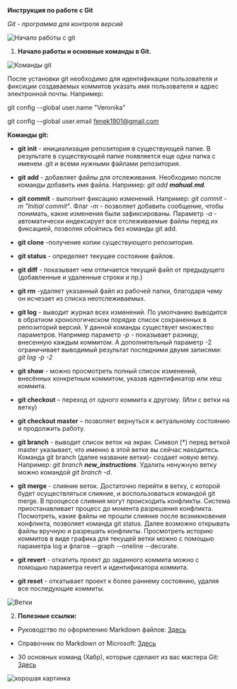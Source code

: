 **Инструкция по работе с Git**

*Git - программа для контроля версий*

![Начало работы с git](introduction.jpg)

1. **Начало работы и основные команды в Git.**


![Команды git](commands.jpg)


После установки git необходимо для идентификации пользователя и фиксиции  создаваемых коммитов указать имя пользователя и адрес электронной почты. Например:

git config --global user.name "Veronika"

git config --global user.email fenek1901@gmail.com

**Команды git:**


- **git init** - инициализация репозитория в существующей папке. В результате в существующей папке появляется еще одна папка с именем .git и всеми нужными  файлами репозитория.

- **git add** - добавляет файлы для отслеживания. Необходимо полсле команды добавить имя файла. Например: *git add __mahual.md__*. 

- **git commit** - выполнит фиксацию изменений.  Например: *git commit -m "Initial commit"*. Флаг *-m* - позволяет добавить сообщение, чтобы понимать, какие изменения были зафиксированы. Параметр *-a* - автоматически индексирует все отслеживаемые файлы перед их фиксацией, позволяя обойтись без команды git add.
- **git clone** -получение копии существующего репозитория.
- **git status** - определяет текущее состояние файлов.
- **git diff** - показывает чем отличается текущий файл от предыдущего (добавленные и удаленные строки и пр.) 
- **git rm** -удаляет указанный файл из рабочей папки, благодаря чему он исчезает из списка неотслеживаемых.
- **git log** - выводит журнал всех изменений. По умолчанию выводится в обратном
хронологическом порядке список сохраненных в репозиторий версий. У данной команды существует множество параметров. Например параметр *-p* - показывает разницу, внесенную каждым коммитом. А дополнительный параметр -2 ограничивает выводимый результат последними двумя записями: *git log -p -2*
- **git show** -  можно просмотреть полный список изменений, внесённых конкретным коммитом, указав идентификатор или хеш коммита.
- **git checkout** – переход от одного коммита к другому. (Или с ветки на ветку)
-  **git checkout master** – позволяет вернуться к актуальному состоянию и продолжить работу.
- **git branch** - выводит список веток на экран. Символ (*) перед веткой master указывает, что именно в этой ветке вы сейчас находитесь. Команда git branch (далее название ветки)- создает новую ветку. Например: *git branch __new_instructions__*. Удалить ненужную ветку можно командой *git branch -d*.
- **git merge** - слияние веток. Достаточно перейти в ветку, с которой будет осуществляться слияние, и воспользоваться командой git merge. В прооцессе слияния могут происходить конфликты. Система приостанавливает процесс до момента разрешения конфликта. Посмотреть, какие файлы
не прошли слияние после возникновения конфликта, позволяет команда git status. Далее возможно открывать файлы вручную и разрешать конфликты. 
Просмотреть историю коммитов в виде графика для текущей ветки можно с помощью параметра log и флагов --graph --oneline --decorate. 
- **git revert** - откатить проект до заданного коммита можно с помощью параметра revert и идентификатора коммита.
- **git reset** - откатывает проект к более раннему состоянию, удаляя все последующие коммиты.

![Ветки](git-branch.jpg)

2. **Полезные ссылки:**

- Руководство по оформлению Markdown файлов: [Здесь](https://gist.github.com/Jekins/2bf2d0638163f1294637)

- Справочник по Markdown от Microsoft: [Здесь](https://docs.microsoft.com/ru-ru/contribute/markdown-reference)

- 30 основных команд (Хабр), которые сделают из вас мастера Git: [Здесь](https://habr.com/ru/company/ruvds/blog/599929/?ysclid=l8737b3pbk655593671)

![хорошая картинка](image_2022-09-20_23-58-41.png)

